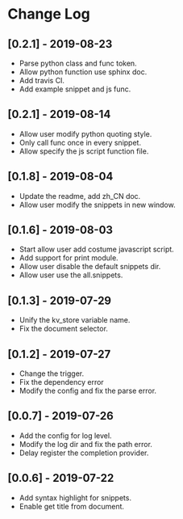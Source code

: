 # Change Log

## [0.2.1] - 2019-08-23

- Parse python class and func token.
- Allow python function use sphinx doc.
- Add travis CI.
- Add example snippet and js func.

## [0.2.1] - 2019-08-14

- Allow user modify python quoting style.
- Only call func once in every snippet.
- Allow specify the js script function file.

## [0.1.8] - 2019-08-04

- Update the readme, add zh_CN doc.
- Allow user modify the snippets in new window.

## [0.1.6] - 2019-08-03

- Start allow user add costume javascript script.
- Add support for print module.
- Allow user disable the default snippets dir.
- Allow user use the all.snippets.

## [0.1.3] - 2019-07-29

- Unify the kv_store variable name.
- Fix the document selector.

## [0.1.2] - 2019-07-27

- Change the trigger.
- Fix the dependency error
- Modify the config and fix the parse error.

## [0.0.7] - 2019-07-26

- Add the config for log level.
- Modify the log dir and fix the path error.
- Delay register the completion provider.

## [0.0.6]  - 2019-07-22

- Add syntax highlight for snippets.
- Enable get title from document.
